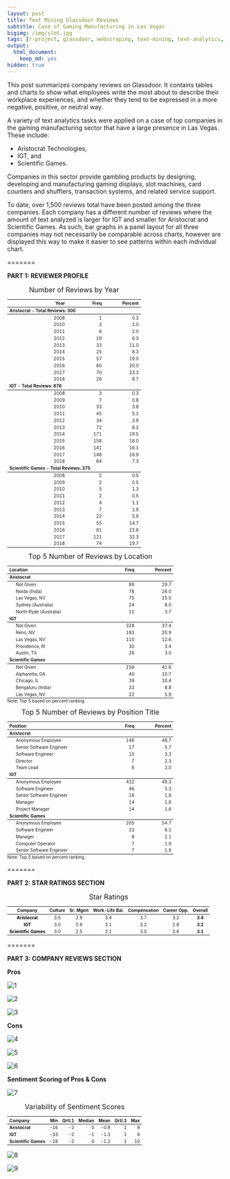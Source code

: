 ```yaml
---
layout: post
title: Text Mining Glassdoor Reviews
subtitle: Case of Gaming Manufacturing in Las Vegas
bigimg: /img/slot.jpg
tags: [r-project, glassdoor, webscraping, text-mining, text-analytics, sentiment-analysis]
output: 
  html_document: 
    keep_md: yes
hidden: true
---
```
























This post summarizes company reviews on Glassdoor. It contains tables and charts to show what employees write the most about to describe their workplace experiences, and whether they tend to be expressed in a more negative, positive, or neutral way.

A variety of text analytics tasks were applied on a case of top companies in the gaming manufacturing sector that have a large presence in Las Vegas. These include:

* Aristocrat Technologies,
* IGT, and
* Scientific Games.
 
Companies in this sector provide gambling products by designing, developing and manufacturing gaming displays, slot machines, card counters and shufflers, transaction systems, and related service support.

To date, over 1,500 reviews total have been posted among the three companies. Each company has a different number of reviews where the amount of text analyzed is larger for IGT and smaller for Aristocrat and Scientific Games. As such, bar graphs in a panel layout for all three companies may not necessarily be comparable across charts, however are displayed this way to make it easier to see patterns within each individual chart.

=======

**PART 1: REVIEWER PROFILE**

<table class="table table-hover table-striped table-condensed" style="font-size: 10px; width: auto !important; margin-left: auto; margin-right: auto;">
<caption style="font-size: initial !important;">Number of Reviews by Year</caption>
 <thead>
  <tr>
   <th style="text-align:right;"> Year </th>
   <th style="text-align:right;"> Freq </th>
   <th style="text-align:right;"> Percent </th>
  </tr>
 </thead>
<tbody>
  <tr grouplength="10"><td colspan="3" style="border-bottom: 1px solid;"><strong>Aristocrat - Total Reviews: 300</strong></td></tr>
<tr>
   <td style="text-align:right;width: 3cm;  padding-left: 2em;" indentlevel="1"> 2008 </td>
   <td style="text-align:right;width: 2cm; "> 1 </td>
   <td style="text-align:right;width: 2cm; "> 0.3 </td>
  </tr>
  <tr>
   <td style="text-align:right;width: 3cm;  padding-left: 2em;" indentlevel="1"> 2010 </td>
   <td style="text-align:right;width: 2cm; "> 3 </td>
   <td style="text-align:right;width: 2cm; "> 1.0 </td>
  </tr>
  <tr>
   <td style="text-align:right;width: 3cm;  padding-left: 2em;" indentlevel="1"> 2011 </td>
   <td style="text-align:right;width: 2cm; "> 6 </td>
   <td style="text-align:right;width: 2cm; "> 2.0 </td>
  </tr>
  <tr>
   <td style="text-align:right;width: 3cm;  padding-left: 2em;" indentlevel="1"> 2012 </td>
   <td style="text-align:right;width: 2cm; "> 19 </td>
   <td style="text-align:right;width: 2cm; "> 6.3 </td>
  </tr>
  <tr>
   <td style="text-align:right;width: 3cm;  padding-left: 2em;" indentlevel="1"> 2013 </td>
   <td style="text-align:right;width: 2cm; "> 33 </td>
   <td style="text-align:right;width: 2cm; "> 11.0 </td>
  </tr>
  <tr>
   <td style="text-align:right;width: 3cm;  padding-left: 2em;" indentlevel="1"> 2014 </td>
   <td style="text-align:right;width: 2cm; "> 25 </td>
   <td style="text-align:right;width: 2cm; "> 8.3 </td>
  </tr>
  <tr>
   <td style="text-align:right;width: 3cm;  padding-left: 2em;" indentlevel="1"> 2015 </td>
   <td style="text-align:right;width: 2cm; "> 57 </td>
   <td style="text-align:right;width: 2cm; "> 19.0 </td>
  </tr>
  <tr>
   <td style="text-align:right;width: 3cm;  padding-left: 2em;" indentlevel="1"> 2016 </td>
   <td style="text-align:right;width: 2cm; "> 60 </td>
   <td style="text-align:right;width: 2cm; "> 20.0 </td>
  </tr>
  <tr>
   <td style="text-align:right;width: 3cm;  padding-left: 2em;" indentlevel="1"> 2017 </td>
   <td style="text-align:right;width: 2cm; "> 70 </td>
   <td style="text-align:right;width: 2cm; "> 23.3 </td>
  </tr>
  <tr>
   <td style="text-align:right;width: 3cm;  padding-left: 2em;" indentlevel="1"> 2018 </td>
   <td style="text-align:right;width: 2cm; "> 26 </td>
   <td style="text-align:right;width: 2cm; "> 8.7 </td>
  </tr>
  <tr grouplength="11"><td colspan="3" style="border-bottom: 1px solid;"><strong>IGT - Total Reviews: 876</strong></td></tr>
<tr>
   <td style="text-align:right;width: 3cm;  padding-left: 2em;" indentlevel="1"> 2008 </td>
   <td style="text-align:right;width: 2cm; "> 3 </td>
   <td style="text-align:right;width: 2cm; "> 0.3 </td>
  </tr>
  <tr>
   <td style="text-align:right;width: 3cm;  padding-left: 2em;" indentlevel="1"> 2009 </td>
   <td style="text-align:right;width: 2cm; "> 7 </td>
   <td style="text-align:right;width: 2cm; "> 0.8 </td>
  </tr>
  <tr>
   <td style="text-align:right;width: 3cm;  padding-left: 2em;" indentlevel="1"> 2010 </td>
   <td style="text-align:right;width: 2cm; "> 33 </td>
   <td style="text-align:right;width: 2cm; "> 3.8 </td>
  </tr>
  <tr>
   <td style="text-align:right;width: 3cm;  padding-left: 2em;" indentlevel="1"> 2011 </td>
   <td style="text-align:right;width: 2cm; "> 45 </td>
   <td style="text-align:right;width: 2cm; "> 5.1 </td>
  </tr>
  <tr>
   <td style="text-align:right;width: 3cm;  padding-left: 2em;" indentlevel="1"> 2012 </td>
   <td style="text-align:right;width: 2cm; "> 34 </td>
   <td style="text-align:right;width: 2cm; "> 3.9 </td>
  </tr>
  <tr>
   <td style="text-align:right;width: 3cm;  padding-left: 2em;" indentlevel="1"> 2013 </td>
   <td style="text-align:right;width: 2cm; "> 72 </td>
   <td style="text-align:right;width: 2cm; "> 8.2 </td>
  </tr>
  <tr>
   <td style="text-align:right;width: 3cm;  padding-left: 2em;" indentlevel="1"> 2014 </td>
   <td style="text-align:right;width: 2cm; "> 171 </td>
   <td style="text-align:right;width: 2cm; "> 19.5 </td>
  </tr>
  <tr>
   <td style="text-align:right;width: 3cm;  padding-left: 2em;" indentlevel="1"> 2015 </td>
   <td style="text-align:right;width: 2cm; "> 158 </td>
   <td style="text-align:right;width: 2cm; "> 18.0 </td>
  </tr>
  <tr>
   <td style="text-align:right;width: 3cm;  padding-left: 2em;" indentlevel="1"> 2016 </td>
   <td style="text-align:right;width: 2cm; "> 141 </td>
   <td style="text-align:right;width: 2cm; "> 16.1 </td>
  </tr>
  <tr>
   <td style="text-align:right;width: 3cm;  padding-left: 2em;" indentlevel="1"> 2017 </td>
   <td style="text-align:right;width: 2cm; "> 148 </td>
   <td style="text-align:right;width: 2cm; "> 16.9 </td>
  </tr>
  <tr>
   <td style="text-align:right;width: 3cm;  padding-left: 2em;" indentlevel="1"> 2018 </td>
   <td style="text-align:right;width: 2cm; "> 64 </td>
   <td style="text-align:right;width: 2cm; "> 7.3 </td>
  </tr>
  <tr grouplength="11"><td colspan="3" style="border-bottom: 1px solid;"><strong>Scientific Games - Total Reviews: 375</strong></td></tr>
<tr>
   <td style="text-align:right;width: 3cm;  padding-left: 2em;" indentlevel="1"> 2008 </td>
   <td style="text-align:right;width: 2cm; "> 2 </td>
   <td style="text-align:right;width: 2cm; "> 0.5 </td>
  </tr>
  <tr>
   <td style="text-align:right;width: 3cm;  padding-left: 2em;" indentlevel="1"> 2009 </td>
   <td style="text-align:right;width: 2cm; "> 2 </td>
   <td style="text-align:right;width: 2cm; "> 0.5 </td>
  </tr>
  <tr>
   <td style="text-align:right;width: 3cm;  padding-left: 2em;" indentlevel="1"> 2010 </td>
   <td style="text-align:right;width: 2cm; "> 5 </td>
   <td style="text-align:right;width: 2cm; "> 1.3 </td>
  </tr>
  <tr>
   <td style="text-align:right;width: 3cm;  padding-left: 2em;" indentlevel="1"> 2011 </td>
   <td style="text-align:right;width: 2cm; "> 2 </td>
   <td style="text-align:right;width: 2cm; "> 0.5 </td>
  </tr>
  <tr>
   <td style="text-align:right;width: 3cm;  padding-left: 2em;" indentlevel="1"> 2012 </td>
   <td style="text-align:right;width: 2cm; "> 4 </td>
   <td style="text-align:right;width: 2cm; "> 1.1 </td>
  </tr>
  <tr>
   <td style="text-align:right;width: 3cm;  padding-left: 2em;" indentlevel="1"> 2013 </td>
   <td style="text-align:right;width: 2cm; "> 7 </td>
   <td style="text-align:right;width: 2cm; "> 1.9 </td>
  </tr>
  <tr>
   <td style="text-align:right;width: 3cm;  padding-left: 2em;" indentlevel="1"> 2014 </td>
   <td style="text-align:right;width: 2cm; "> 22 </td>
   <td style="text-align:right;width: 2cm; "> 5.9 </td>
  </tr>
  <tr>
   <td style="text-align:right;width: 3cm;  padding-left: 2em;" indentlevel="1"> 2015 </td>
   <td style="text-align:right;width: 2cm; "> 55 </td>
   <td style="text-align:right;width: 2cm; "> 14.7 </td>
  </tr>
  <tr>
   <td style="text-align:right;width: 3cm;  padding-left: 2em;" indentlevel="1"> 2016 </td>
   <td style="text-align:right;width: 2cm; "> 81 </td>
   <td style="text-align:right;width: 2cm; "> 21.6 </td>
  </tr>
  <tr>
   <td style="text-align:right;width: 3cm;  padding-left: 2em;" indentlevel="1"> 2017 </td>
   <td style="text-align:right;width: 2cm; "> 121 </td>
   <td style="text-align:right;width: 2cm; "> 32.3 </td>
  </tr>
  <tr>
   <td style="text-align:right;width: 3cm;  padding-left: 2em;" indentlevel="1"> 2018 </td>
   <td style="text-align:right;width: 2cm; "> 74 </td>
   <td style="text-align:right;width: 2cm; "> 19.7 </td>
  </tr>
</tbody>
</table>

<table class="table table-hover table-striped table-condensed" style="font-size: 10px; width: auto !important; margin-left: auto; margin-right: auto;">
<caption style="font-size: initial !important;">Top 5 Number of Reviews by Location</caption>
 <thead>
  <tr>
   <th style="text-align:left;"> Location </th>
   <th style="text-align:right;"> Freq </th>
   <th style="text-align:right;"> Percent </th>
  </tr>
 </thead>
<tbody>
  <tr grouplength="5"><td colspan="3" style="border-bottom: 1px solid;"><strong>Aristocrat</strong></td></tr>
<tr>
   <td style="text-align:left;width: 5cm;  padding-left: 2em;" indentlevel="1"> Not Given </td>
   <td style="text-align:right;width: 2cm; "> 89 </td>
   <td style="text-align:right;width: 2cm; "> 29.7 </td>
  </tr>
  <tr>
   <td style="text-align:left;width: 5cm;  padding-left: 2em;" indentlevel="1"> Noida (India) </td>
   <td style="text-align:right;width: 2cm; "> 78 </td>
   <td style="text-align:right;width: 2cm; "> 26.0 </td>
  </tr>
  <tr>
   <td style="text-align:left;width: 5cm;  padding-left: 2em;" indentlevel="1"> Las Vegas, NV </td>
   <td style="text-align:right;width: 2cm; "> 75 </td>
   <td style="text-align:right;width: 2cm; "> 25.0 </td>
  </tr>
  <tr>
   <td style="text-align:left;width: 5cm;  padding-left: 2em;" indentlevel="1"> Sydney (Australia) </td>
   <td style="text-align:right;width: 2cm; "> 24 </td>
   <td style="text-align:right;width: 2cm; "> 8.0 </td>
  </tr>
  <tr>
   <td style="text-align:left;width: 5cm;  padding-left: 2em;" indentlevel="1"> North Ryde (Australia) </td>
   <td style="text-align:right;width: 2cm; "> 11 </td>
   <td style="text-align:right;width: 2cm; "> 3.7 </td>
  </tr>
  <tr grouplength="5"><td colspan="3" style="border-bottom: 1px solid;"><strong>IGT</strong></td></tr>
<tr>
   <td style="text-align:left;width: 5cm;  padding-left: 2em;" indentlevel="1"> Not Given </td>
   <td style="text-align:right;width: 2cm; "> 328 </td>
   <td style="text-align:right;width: 2cm; "> 37.4 </td>
  </tr>
  <tr>
   <td style="text-align:left;width: 5cm;  padding-left: 2em;" indentlevel="1"> Reno, NV </td>
   <td style="text-align:right;width: 2cm; "> 183 </td>
   <td style="text-align:right;width: 2cm; "> 20.9 </td>
  </tr>
  <tr>
   <td style="text-align:left;width: 5cm;  padding-left: 2em;" indentlevel="1"> Las Vegas, NV </td>
   <td style="text-align:right;width: 2cm; "> 110 </td>
   <td style="text-align:right;width: 2cm; "> 12.6 </td>
  </tr>
  <tr>
   <td style="text-align:left;width: 5cm;  padding-left: 2em;" indentlevel="1"> Providence, RI </td>
   <td style="text-align:right;width: 2cm; "> 30 </td>
   <td style="text-align:right;width: 2cm; "> 3.4 </td>
  </tr>
  <tr>
   <td style="text-align:left;width: 5cm;  padding-left: 2em;" indentlevel="1"> Austin, TX </td>
   <td style="text-align:right;width: 2cm; "> 26 </td>
   <td style="text-align:right;width: 2cm; "> 3.0 </td>
  </tr>
  <tr grouplength="5"><td colspan="3" style="border-bottom: 1px solid;"><strong>Scientific Games</strong></td></tr>
<tr>
   <td style="text-align:left;width: 5cm;  padding-left: 2em;" indentlevel="1"> Not Given </td>
   <td style="text-align:right;width: 2cm; "> 156 </td>
   <td style="text-align:right;width: 2cm; "> 41.6 </td>
  </tr>
  <tr>
   <td style="text-align:left;width: 5cm;  padding-left: 2em;" indentlevel="1"> Alpharetta, GA </td>
   <td style="text-align:right;width: 2cm; "> 40 </td>
   <td style="text-align:right;width: 2cm; "> 10.7 </td>
  </tr>
  <tr>
   <td style="text-align:left;width: 5cm;  padding-left: 2em;" indentlevel="1"> Chicago, IL </td>
   <td style="text-align:right;width: 2cm; "> 39 </td>
   <td style="text-align:right;width: 2cm; "> 10.4 </td>
  </tr>
  <tr>
   <td style="text-align:left;width: 5cm;  padding-left: 2em;" indentlevel="1"> Bengaluru (India) </td>
   <td style="text-align:right;width: 2cm; "> 33 </td>
   <td style="text-align:right;width: 2cm; "> 8.8 </td>
  </tr>
  <tr>
   <td style="text-align:left;width: 5cm;  padding-left: 2em;" indentlevel="1"> Las Vegas, NV </td>
   <td style="text-align:right;width: 2cm; "> 22 </td>
   <td style="text-align:right;width: 2cm; "> 5.9 </td>
  </tr>
</tbody>
<tfoot><tr><td style="padding: 0; border: 0;" colspan="100%">
<sup></sup> Note: Top 5 based on percent ranking.</td></tr></tfoot>
</table>

<table class="table table-hover table-striped table-condensed" style="font-size: 10px; width: auto !important; margin-left: auto; margin-right: auto;">
<caption style="font-size: initial !important;">Top 5 Number of Reviews by Position Title</caption>
 <thead>
  <tr>
   <th style="text-align:left;"> Position </th>
   <th style="text-align:right;"> Freq </th>
   <th style="text-align:right;"> Percent </th>
  </tr>
 </thead>
<tbody>
  <tr grouplength="5"><td colspan="3" style="border-bottom: 1px solid;"><strong>Aristocrat</strong></td></tr>
<tr>
   <td style="text-align:left;width: 5cm;  padding-left: 2em;" indentlevel="1"> Anonymous Employee </td>
   <td style="text-align:right;width: 2cm; "> 146 </td>
   <td style="text-align:right;width: 2cm; "> 48.7 </td>
  </tr>
  <tr>
   <td style="text-align:left;width: 5cm;  padding-left: 2em;" indentlevel="1"> Senior Software Engineer </td>
   <td style="text-align:right;width: 2cm; "> 17 </td>
   <td style="text-align:right;width: 2cm; "> 5.7 </td>
  </tr>
  <tr>
   <td style="text-align:left;width: 5cm;  padding-left: 2em;" indentlevel="1"> Software Engineer </td>
   <td style="text-align:right;width: 2cm; "> 10 </td>
   <td style="text-align:right;width: 2cm; "> 3.3 </td>
  </tr>
  <tr>
   <td style="text-align:left;width: 5cm;  padding-left: 2em;" indentlevel="1"> Director </td>
   <td style="text-align:right;width: 2cm; "> 7 </td>
   <td style="text-align:right;width: 2cm; "> 2.3 </td>
  </tr>
  <tr>
   <td style="text-align:left;width: 5cm;  padding-left: 2em;" indentlevel="1"> Team Lead </td>
   <td style="text-align:right;width: 2cm; "> 6 </td>
   <td style="text-align:right;width: 2cm; "> 2.0 </td>
  </tr>
  <tr grouplength="5"><td colspan="3" style="border-bottom: 1px solid;"><strong>IGT</strong></td></tr>
<tr>
   <td style="text-align:left;width: 5cm;  padding-left: 2em;" indentlevel="1"> Anonymous Employee </td>
   <td style="text-align:right;width: 2cm; "> 432 </td>
   <td style="text-align:right;width: 2cm; "> 49.3 </td>
  </tr>
  <tr>
   <td style="text-align:left;width: 5cm;  padding-left: 2em;" indentlevel="1"> Software Engineer </td>
   <td style="text-align:right;width: 2cm; "> 46 </td>
   <td style="text-align:right;width: 2cm; "> 5.3 </td>
  </tr>
  <tr>
   <td style="text-align:left;width: 5cm;  padding-left: 2em;" indentlevel="1"> Senior Software Engineer </td>
   <td style="text-align:right;width: 2cm; "> 16 </td>
   <td style="text-align:right;width: 2cm; "> 1.8 </td>
  </tr>
  <tr>
   <td style="text-align:left;width: 5cm;  padding-left: 2em;" indentlevel="1"> Manager </td>
   <td style="text-align:right;width: 2cm; "> 14 </td>
   <td style="text-align:right;width: 2cm; "> 1.6 </td>
  </tr>
  <tr>
   <td style="text-align:left;width: 5cm;  padding-left: 2em;" indentlevel="1"> Project Manager </td>
   <td style="text-align:right;width: 2cm; "> 14 </td>
   <td style="text-align:right;width: 2cm; "> 1.6 </td>
  </tr>
  <tr grouplength="5"><td colspan="3" style="border-bottom: 1px solid;"><strong>Scientific Games</strong></td></tr>
<tr>
   <td style="text-align:left;width: 5cm;  padding-left: 2em;" indentlevel="1"> Anonymous Employee </td>
   <td style="text-align:right;width: 2cm; "> 205 </td>
   <td style="text-align:right;width: 2cm; "> 54.7 </td>
  </tr>
  <tr>
   <td style="text-align:left;width: 5cm;  padding-left: 2em;" indentlevel="1"> Software Engineer </td>
   <td style="text-align:right;width: 2cm; "> 23 </td>
   <td style="text-align:right;width: 2cm; "> 6.1 </td>
  </tr>
  <tr>
   <td style="text-align:left;width: 5cm;  padding-left: 2em;" indentlevel="1"> Manager </td>
   <td style="text-align:right;width: 2cm; "> 8 </td>
   <td style="text-align:right;width: 2cm; "> 2.1 </td>
  </tr>
  <tr>
   <td style="text-align:left;width: 5cm;  padding-left: 2em;" indentlevel="1"> Computer Operator </td>
   <td style="text-align:right;width: 2cm; "> 7 </td>
   <td style="text-align:right;width: 2cm; "> 1.9 </td>
  </tr>
  <tr>
   <td style="text-align:left;width: 5cm;  padding-left: 2em;" indentlevel="1"> Senior Software Engineer </td>
   <td style="text-align:right;width: 2cm; "> 7 </td>
   <td style="text-align:right;width: 2cm; "> 1.9 </td>
  </tr>
</tbody>
<tfoot><tr><td style="padding: 0; border: 0;" colspan="100%">
<sup></sup> Note: Top 5 based on percent ranking.</td></tr></tfoot>
</table>

=======

**PART 2: STAR RATINGS SECTION**

<table class="table table-striped table-hover table-condensed" style="font-size: 10px; margin-left: auto; margin-right: auto;">
<caption style="font-size: initial !important;">Star Ratings</caption>
 <thead>
  <tr>
   <th style="text-align:center;"> Company </th>
   <th style="text-align:center;"> Culture </th>
   <th style="text-align:center;"> Sr. Mgmt </th>
   <th style="text-align:center;"> Work-Life Bal. </th>
   <th style="text-align:center;"> Compensation </th>
   <th style="text-align:center;"> Career Opp. </th>
   <th style="text-align:center;"> Overall </th>
  </tr>
 </thead>
<tbody>
  <tr>
   <td style="text-align:center;font-weight: bold;color: black;"> Aristocrat </td>
   <td style="text-align:center;"> 3.5 </td>
   <td style="text-align:center;"> 2.9 </td>
   <td style="text-align:center;"> 3.4 </td>
   <td style="text-align:center;"> 3.7 </td>
   <td style="text-align:center;"> 3.2 </td>
   <td style="text-align:center;font-weight: bold;"> 3.4 </td>
  </tr>
  <tr>
   <td style="text-align:center;font-weight: bold;color: black;"> IGT </td>
   <td style="text-align:center;"> 3.0 </td>
   <td style="text-align:center;"> 2.6 </td>
   <td style="text-align:center;"> 3.1 </td>
   <td style="text-align:center;"> 3.2 </td>
   <td style="text-align:center;"> 2.8 </td>
   <td style="text-align:center;font-weight: bold;"> 3.2 </td>
  </tr>
  <tr>
   <td style="text-align:center;font-weight: bold;color: black;"> Scientific Games </td>
   <td style="text-align:center;"> 3.0 </td>
   <td style="text-align:center;"> 2.5 </td>
   <td style="text-align:center;"> 3.1 </td>
   <td style="text-align:center;"> 3.0 </td>
   <td style="text-align:center;"> 2.6 </td>
   <td style="text-align:center;font-weight: bold;"> 3.1 </td>
  </tr>
</tbody>
</table>

=======

**PART 3: COMPANY REVIEWS SECTION**

**Pros**  

![1](https://raw.githubusercontent.com/mguideng/mguideng.github.io/master/img/2018-07-22_files/1unigram.prosplot-1.png)

![2](https://raw.githubusercontent.com/mguideng/mguideng.github.io/master/img/2018-07-22_files/2bigram.prosplot-1.png)

![3](https://raw.githubusercontent.com/mguideng/mguideng.github.io/master/img/2018-07-22_files/3barcompare.pros-1.png)

**Cons**  

![4](https://raw.githubusercontent.com/mguideng/mguideng.github.io/master/img/2018-07-22_files/4unigram.consplot-1.png)

![5](https://raw.githubusercontent.com/mguideng/mguideng.github.io/master/img/2018-07-22_files/5bigram.consplot-1.png)

![6](https://raw.githubusercontent.com/mguideng/mguideng.github.io/master/img/2018-07-22_files/6barcompare.cons-1.png)

**Sentiment Scoring of Pros & Cons**  

![7](https://raw.githubusercontent.com/mguideng/mguideng.github.io/master/img/2018-07-22_files/7hist-1.png)

<table class="table table-hover table-striped table-condensed" style="font-size: 10px; width: auto !important; margin-left: auto; margin-right: auto;">
<caption style="font-size: initial !important;">Variability of Sentiment Scores</caption>
 <thead>
  <tr>
   <th style="text-align:left;"> Company </th>
   <th style="text-align:right;"> Min </th>
   <th style="text-align:right;"> Qrtl.1 </th>
   <th style="text-align:right;"> Median </th>
   <th style="text-align:right;"> Mean </th>
   <th style="text-align:right;"> Qrtl.3 </th>
   <th style="text-align:right;"> Max </th>
  </tr>
 </thead>
<tbody>
  <tr>
   <td style="text-align:left;font-weight: bold;"> Aristocrat </td>
   <td style="text-align:right;"> -16 </td>
   <td style="text-align:right;"> -2 </td>
   <td style="text-align:right;"> 0 </td>
   <td style="text-align:right;"> -0.9 </td>
   <td style="text-align:right;"> 1 </td>
   <td style="text-align:right;"> 9 </td>
  </tr>
  <tr>
   <td style="text-align:left;font-weight: bold;"> IGT </td>
   <td style="text-align:right;"> -33 </td>
   <td style="text-align:right;"> -2 </td>
   <td style="text-align:right;"> -1 </td>
   <td style="text-align:right;"> -1.3 </td>
   <td style="text-align:right;"> 1 </td>
   <td style="text-align:right;"> 6 </td>
  </tr>
  <tr>
   <td style="text-align:left;font-weight: bold;"> Scientific Games </td>
   <td style="text-align:right;"> -28 </td>
   <td style="text-align:right;"> -2 </td>
   <td style="text-align:right;"> 0 </td>
   <td style="text-align:right;"> -1.2 </td>
   <td style="text-align:right;"> 1 </td>
   <td style="text-align:right;"> 10 </td>
  </tr>
</tbody>
</table>

![8](https://raw.githubusercontent.com/mguideng/mguideng.github.io/master/img/2018-07-22_files/8senscore.sentxtplot-1.png)

![9](https://raw.githubusercontent.com/mguideng/mguideng.github.io/master/img/2018-07-22_files/9senscore.sentxtplot.annual-1.png)

